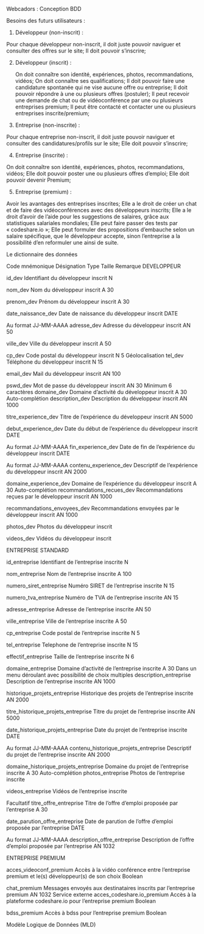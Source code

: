 Webcadors : Conception BDD

Besoins des futurs utilisateurs : 

1. Développeur (non-inscrit) :

Pour chaque développeur non-inscrit, il doit juste pouvoir naviguer et consulter des offres sur le site;
Il doit pouvoir s’inscrire;

2. Développeur (inscrit) : 

   On doit connaître son identité, expériences, photos, recommandations, vidéos;
On doit connaître ses qualifications;
Il doit pouvoir faire une candidature spontanée qui ne vise aucune offre ou entreprise;
Il doit pouvoir répondre à une ou plusieurs offres (postuler);
Il peut recevoir une demande de chat ou de vidéoconférence par une ou plusieurs entreprises premium;
Il peut être contacté et contacter une ou plusieurs entreprises inscrite/premium;

3. Entreprise (non-inscrite) :

Pour chaque entreprise non-inscrit, il doit juste pouvoir naviguer et consulter des candidatures/profils sur le site;
Elle doit pouvoir s’inscrire;

4. Entreprise (inscrite) :

On doit connaître son identité, expériences, photos, recommandations, vidéos;
Elle doit pouvoir poster une ou plusieurs offres d’emploi;
Elle doit pouvoir devenir Premium;

5. Entreprise (premium) :

Avoir les avantages des entreprises inscrites;
Elle a le droit de créer un chat et de faire des vidéoconférences avec des développeurs inscrits;
Elle a le droit d’avoir de l’aide pour les suggestions de salaires, grâce aux statistiques salariales mondiales; 
Elle peut faire passer des tests par « codeshare.io »;
Elle peut formuler des propositions d’embauche selon un salaire spécifique, que le développeur accepte, sinon l’entreprise a la possibilité d’en reformuler une ainsi de suite.

















Le dictionnaire des données

Code mnémonique
Désignation
Type
Taille
Remarque
DEVELOPPEUR




id_dev 
Identifiant du développeur inscrit
N


nom_dev
Nom du développeur inscrit
A
30

prenom_dev
Prénom du développeur inscrit
A
30

date_naissance_dev
Date de naissance du développeur inscrit
DATE

Au format JJ-MM-AAAA
adresse_dev
Adresse du développeur inscrit
AN
50

ville_dev
Ville du développeur inscrit
A
50

cp_dev
Code postal du développeur inscrit
N
5
Géolocalisation
tel_dev
Téléphone du développeur inscrit
N
15

email_dev
Mail du développeur inscrit
AN
100

pswd_dev
Mot de passe du développeur inscrit
AN
30
Minimum 6 caractères
domaine_dev
Domaine d’activité du développeur inscrit
A
30
Auto-complétion
description_dev
Description du développeur inscrit
AN
1000

titre_experience_dev
Titre de l’expérience du développeur inscrit
AN
5000

debut_experience_dev
Date du début de l’expérience du développeur inscrit
DATE

Au format JJ-MM-AAAA
fin_experience_dev
Date de fin de l’expérience du développeur inscrit
DATE

Au format JJ-MM-AAAA
contenu_experience_dev
Descriptif de l’expérience du développeur inscrit
AN
2000

domaine_experience_dev
Domaine de l’expérience du développeur inscrit
A
30
Auto-complétion
recommandations_recues_dev
Recommandations reçues par le développeur inscrit
AN
1000

recommandations_envoyees_dev
Recommandations envoyées par le développeur inscrit
AN
1000

photos_dev
Photos du développeur inscrit



videos_dev
Vidéos du développeur inscrit



ENTREPRISE STANDARD




id_entreprise
Identifiant de l’entreprise inscrite
N


nom_entreprise
Nom de l’entreprise inscrite
A
100

numero_siret_entreprise
Numéro SIRET de l’entreprise inscrite
N
15

numero_tva_entreprise
Numéro de TVA de l’entreprise inscrite
AN
15

adresse_entreprise
Adresse de l’entreprise inscrite
AN
50

ville_entreprise
Ville de l’entreprise inscrite
A
50

cp_entreprise
Code postal de l’entreprise inscrite
N
5

tel_entreprise
Telephone de l’entreprise inscrite
N
15

effectif_entreprise
Taille de l’entreprise inscrite
N
6

domaine_entreprise
Domaine d’activité de l’entreprise inscrite
A
30
Dans un menu déroulant avec possibilité de choix multiples
description_entreprise
Description de l’entreprise inscrite
AN
1000

historique_projets_entreprise
Historique des projets de l’entreprise inscrite
AN
2000

titre_historique_projets_entreprise
Titre du projet de l’entreprise inscrite
AN
5000

date_historique_projets_entreprise
Date du projet de l’entreprise inscrite
DATE

Au format JJ-MM-AAAA
contenu_historique_projets_entreprise
Descriptif du projet de l’entreprise inscrite
AN
2000

domaine_historique_projets_entreprise
Domaine du projet de l’entreprise inscrite
A
30
Auto-complétion
photos_entreprise
Photos de l’entreprise inscrite



videos_entreprise
Vidéos de l’entreprise inscrite


Facultatif
titre_offre_entreprise
Titre de l’offre d’emploi proposée par l’entreprise
A
30

date_parution_offre_entreprise
Date de parution de l’offre d’emploi proposée par l’entreprise
DATE

Au format JJ-MM-AAAA
description_offre_entreprise
Description de l’offre d’emploi proposée par l’entreprise
AN
1032

ENTREPRISE PREMIUM




acces_videoconf_premium
Accès à la vidéo conférence entre l’entreprise premium et le(s) développeur(s) de son choix
Boolean


chat_premium
Messages envoyés aux destinataires inscrits par l’entreprise premium
AN
1032
Service externe
acces_codeshare.io_premium
Accès à la plateforme codeshare.io pour l’entreprise premium
Boolean


bdss_premium
Accès à bdss pour l’entreprise premium
Boolean




Modèle Logique de Données (MLD)


